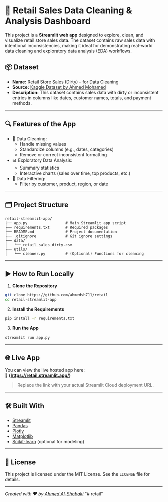 # 🧼 Retail Sales Data Cleaning & Analysis Dashboard

This project is a **Streamlit web app** designed to explore, clean, and visualize retail store sales data. The dataset contains raw sales data with intentional inconsistencies, making it ideal for demonstrating real-world data cleaning and exploratory data analysis (EDA) workflows.

## 📦 Dataset

- **Name:** Retail Store Sales (Dirty) – for Data Cleaning  
- **Source:** [Kaggle Dataset by Ahmed Mohamed](https://www.kaggle.com/datasets/ahmedmohamed2003/retail-store-sales-dirty-for-data-cleaning)
- **Description:** This dataset contains sales data with dirty or inconsistent entries in columns like dates, customer names, totals, and payment methods.

---

## 🔍 Features of the App

- 🧹 Data Cleaning:
  - Handle missing values
  - Standardize columns (e.g., dates, categories)
  - Remove or correct inconsistent formatting
- 📊 Exploratory Data Analysis:
  - Summary statistics
  - Interactive charts (sales over time, top products, etc.)
- 📁 Data Filtering:
  - Filter by customer, product, region, or date

---

## 🗂️ Project Structure

```
retail-streamlit-app/
├── app.py                 # Main Streamlit app script
├── requirements.txt       # Required packages
├── README.md              # Project documentation
├── .gitignore             # Git ignore settings
├── data/
│   └── retail_sales_dirty.csv
├── utils/
│   └── cleaner.py         # (Optional) Functions for cleaning
```

---

## ▶️ How to Run Locally

1. **Clone the Repository**
```bash
git clone https://github.com/ahmedsh711/retail
cd retail-streamlit-app
```

2. **Install the Requirements**
```bash
pip install -r requirements.txt
```

3. **Run the App**
```bash
streamlit run app.py
```

---

## 🌐 Live App

You can view the live hosted app here:  
**🔗 (https://retail.streamlit.app/)**

> Replace the link with your actual Streamlit Cloud deployment URL.

---

## 🛠️ Built With

- [Streamlit](https://streamlit.io/)
- [Pandas](https://pandas.pydata.org/)
- [Plotly](https://plotly.com/)
- [Matplotlib](https://matplotlib.org/)
- [Scikit-learn](https://scikit-learn.org/) (optional for modeling)

---

## 📌 License

This project is licensed under the MIT License. See the `LICENSE` file for details.

---

*Created with ❤️ by [Ahmed Al-Shobaki](https://github.com/ahmedsh711)*
"# retail" 
